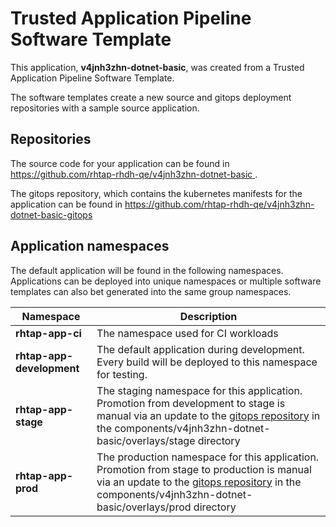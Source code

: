 # Trusted Application Pipeline Software Template

This application, **v4jnh3zhn-dotnet-basic**, was created from a Trusted Application Pipeline Software Template.

The software templates create a new source and gitops deployment repositories with a sample source application. 

## Repositories

The source code for your application can be found in [https://github.com/rhtap-rhdh-qe/v4jnh3zhn-dotnet-basic ](https://github.com/rhtap-rhdh-qe/v4jnh3zhn-dotnet-basic ).
 
The gitops repository, which contains the kubernetes manifests for the application can be found in 
[https://github.com/rhtap-rhdh-qe/v4jnh3zhn-dotnet-basic-gitops ](https://github.com/rhtap-rhdh-qe/v4jnh3zhn-dotnet-basic-gitops ) 

## Application namespaces 

The default application will be found in the following namespaces. Applications can be deployed into unique namespaces or multiple software templates can also bet generated into the same group namespaces.  

|  Namespace   |  Description   |  
| -------- | -------- |
| **rhtap-app-ci** | The namespace used for CI workloads |
| **rhtap-app-development** | The default application during development. Every build will be deployed to this namespace for testing. |
| **rhtap-app-stage** | The staging namespace for this application. Promotion from development to stage is manual via an update to the [gitops repository](https://github.com/rhtap-rhdh-qe/v4jnh3zhn-dotnet-basic-gitops ) in the components/v4jnh3zhn-dotnet-basic/overlays/stage directory |
| **rhtap-app-prod** | The production namespace for this application. Promotion from stage to production is manual via an update to the [gitops repository](https://github.com/rhtap-rhdh-qe/v4jnh3zhn-dotnet-basic-gitops ) in the components/v4jnh3zhn-dotnet-basic/overlays/prod directory |